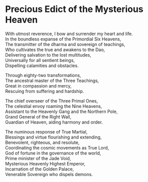 # Precious Edict of the Mysterious Heaven

With utmost reverence, I bow and surrender my heart and life.  
In the boundless expanse of the Primordial Six Heavens,  
The transmitter of the dharma and sovereign of teachings,  
Who cultivates the true and awakens to the Dao,  
Delivering salvation to the lost multitudes,  
Universally for all sentient beings,  
Dispelling calamities and obstacles.  

Through eighty-two transformations,  
The ancestral master of the Three Teachings,  
Great in compassion and mercy,  
Rescuing from suffering and hardship.  

The chief overseer of the Three Primal Ones,  
The celestial envoy roaming the Nine Heavens,  
Assistant to the Heavenly Gang and the Northern Pole,  
Grand General of the Right Wall,  
Guardian of Heaven, aiding harmony and order.  

The numinous response of True Martial,  
Blessings and virtue flourishing and extending,  
Benevolent, righteous, and resolute,  
Coordinating the cosmic movements as True Lord,  
God of fortune in the governance of the world,  
Prime minister of the Jade Void,  
Mysterious Heavenly Highest Emperor,  
Incarnation of the Golden Palace,  
Venerable Sovereign who dispels demons.